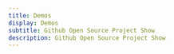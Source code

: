 ```yaml
---
title: Demos
display: Demos
subtitle: Github Open Source Project Show
description: Github Open Source Project Show
---
```


<!-- @layout-full-width -->

<ListDemos class="md:px-10" />
